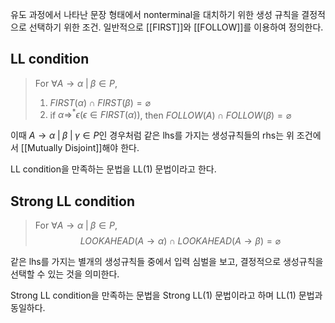 유도 과정에서 나타난 문장 형태에서 nonterminal을 대치하기 위한 생성 규칙을 결정적으로 선택하기 위한 조건. 일반적으로 [[FIRST]]와 [[FOLLOW]]를 이용하여 정의한다. 
## LL condition
>For $\forall A\rightarrow \alpha \;|\; \beta \in P$, 
> 1. $FIRST(\alpha) \cap FIRST(\beta) = \varnothing$ 
> 2. if $\alpha \Rightarrow^* \epsilon(\epsilon \in FIRST(\alpha))$, then $FOLLOW(A) \cap FOLLOW(\beta) = \varnothing$

이때 $A\rightarrow \alpha \;|\; \beta \;|\; \gamma \in P$인 경우처럼 같은 lhs를 가지는 생성규칙들의 rhs는 위 조건에서 [[Mutually Disjoint]]해야 한다.  

LL condition을 만족하는 문법을 LL(1) 문법이라고 한다. 

## Strong LL condition
>For $\forall A\rightarrow \alpha \;|\; \beta \in P$, $$LOOKAHEAD(A\rightarrow\alpha) \cap LOOKAHEAD(A\rightarrow\beta) = \varnothing$$

같은 lhs를 가지는 별개의 생성규칙들 중에서 입력 심벌을 보고, 결정적으로 생성규칙을 선택할 수 있는 것을 의미한다. 

Strong LL condition을 만족하는 문법을 Strong LL(1) 문법이라고 하며 LL(1) 문법과 동일하다. 